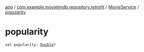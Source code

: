 [app](../../index.md) / [com.example.movietmdb.repository.retrofit](../index.md) / [MovieService](index.md) / [popularity](./popularity.md)

# popularity

`val popularity: `[`Double`](https://kotlinlang.org/api/latest/jvm/stdlib/kotlin/-double/index.html)`?`